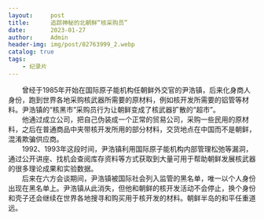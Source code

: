```yaml
---
layout:     post
title:      追踪神秘的北朝鲜“核采购员”
date:       2023-01-27
author:     Admin
header-img: img/post/02763999_2.webp
catalog: true
tags:
    - 纪录片
---
```

&emsp;&emsp;曾经于1985年开始在国际原子能机构任朝鲜外交官的尹浩镇，后来化身商人身份，跑到世界各地采购核武器所需要的原材料，例如核开发所需要的铝管等材料。尹浩镇的“核黑市”采购员行为让朝鲜变成了核武器扩散的“超市”。
<br>
&emsp;&emsp;他通过成立公司，把自己伪装成一个正常的贸易公司，采购一些民用的原材料，之后在普通商品中夹带核开发所用的部分材料，交货地点在中国而不是朝鲜，混淆欺骗供应商。
<br>
&emsp;&emsp;1992、1993年这段时间，尹浩镇利用国际原子能机构内部管理松弛等漏洞，通过公开讲座、找机会查阅库存资料等方式获取到大量可用于帮助朝鲜发展核武器的很多理论成果和实验数据。
<br>
&emsp;&emsp;后来在六方会谈期间，尹浩镇被国际社会列入监管的黑名单，唯一以个人身份出现在黑名单上。尹浩镇从此消失，但他和朝鲜的核开发活动不会停止，换个身份和壳子还会继续在世界各地搜寻和购买用于核开发的材料。朝鲜半岛的和平任重道远。